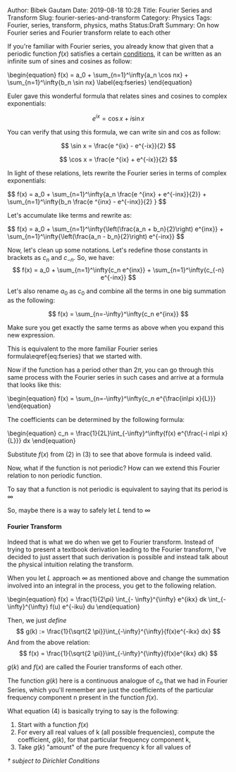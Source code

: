 Author: Bibek Gautam
Date: 2019-08-18 10:28
Title: Fourier Series and Transform
Slug: fourier-series-and-transform
Category: Physics
Tags: Fourier, series, transform, physics, maths
Status:Draft
Summary: On how Fourier series and Fourier transform relate to each other

<script type="text/x-mathjax-config">
MathJax.Hub.Config({
  TeX: { equationNumbers: { autoNumber: "AMS" } }
});
</script>

If you're familiar with Fourier series, you already know that given that a periodic function $f(x)$
satisfies a certain [conditions](https://en.wikipedia.org/wiki/Dirichlet_conditions), it can be
written as an infinite sum of sines and cosines as follow:
<div class='math-equation'>
\begin{equation}
 f(x) = a_0 + \sum_{n=1}^\infty{a_n \cos nx} + \sum_{n=1}^\infty{b_n \sin nx}
\label{eq:fseries}
\end{equation}
</div>

Euler gave this wonderful formula that relates sines and cosines to complex exponentials:

$$ e ^{ix} = \cos x + i \sin x $$

You can verify that using this formula, we can write sin and cos as follow:

$$ \sin x =  \frac{e ^{ix} - e^{-ix}}{2} $$

$$ \cos x =  \frac{e ^{ix} + e^{-ix}}{2} $$


In light of these relations, lets rewrite the Fourier series in terms of complex exponentials:

<div class='math-equation'>
$$ f(x) = a_0 + \sum_{n=1}^\infty{a_n \frac{e ^{inx} + e^{-inx}}{2}} + \sum_{n=1}^\infty{b_n \frac{e ^{inx} - e^{-inx}}{2} } $$
</div>

Let's accumulate like terms and rewrite as:

<div class='math-equation'>
$$ f(x) = a_0 + \sum_{n=1}^\infty{\left(\frac{a_n + b_n}{2}\right) e^{inx}} + \sum_{n=1}^\infty{\left(\frac{a_n - b_n}{2}\right) e^{-inx}} $$
</div>

Now, let's clean up some notations. Let's redefine those constants in brackets as $c_n$ and $c_{-n}$. So, we have:
$$ f(x) = a_0 + \sum_{n=1}^\infty{c_n e^{inx}} + \sum_{n=1}^\infty{c_{-n} e^{-inx}} $$

Let's also rename $a_0$ as $c_0$ and combine all the terms in one big summation as the following:

$$ f(x) = \sum_{n=-\infty}^\infty{c_n e^{inx}} $$

Make sure you get exactly the same terms as above when you expand this new expression.

This is equivalent to the more familiar Fourier series formula\eqref{eq:fseries} that we started with.

Now if the function has a period other than $2\pi$, you can go through this same process with the
Fourier series in such cases and arrive at a formula that looks like this:

<div class='math-equation'>
\begin{equation}
f(x) = \sum_{n=-\infty}^\infty{c_n e^{\frac{in\pi x}{L}}}
\end{equation}
</div>

The coefficients can be determined by the following formula:

<div class='math-equation'>
\begin{equation}
 c_n = \frac{1}{2L}\int_{-\infty}^\infty{f(x) e^{\frac{-i n\pi x}{L}}} dx 
\end{equation}
</div>

Substitute $f(x)$ from $(2)$ in $(3)$ to see that above formula is indeed valid.

Now, what if the function is not periodic? How can we extend this Fourier relation to non periodic function.

To say that a function is not periodic is equivalent to saying that its period is $\infty$

So, maybe there is a way to safely let $L$ tend to $\infty$

#### Fourier Transform
Indeed that is what we do when we get to Fourier transform. Instead of trying to present a textbook derivation leading to the Fourier transform, I've decided to just assert that such derivation is possible and instead talk about the physical intuition relating the transform. 

When you let $L$ approach $\infty$ as mentioned above and change the summation involved into an integral in the process, you get to the following relation.

<div class='math-equation'>
\begin{equation}
f(x) = \frac{1}{2\pi} \int_{- \infty}^{\infty} e^{ikx} dk \int_{- \infty}^{\infty} f(u) e^{-iku} du
\end{equation}
</div>

Then, we just *define*
$$ g(k) := \frac{1}{\sqrt{2 \pi}}\int_{-\infty}^{\infty}{f(x)e^{-ikx} dx} $$
And from the above relation:
$$ f(x) = \frac{1}{\sqrt{2 \pi}}\int_{-\infty}^{\infty}{f(x)e^{ikx} dk} $$

$g(k)$ and $f(x)$ are called the Fourier transforms of each other.

The function $g(k)$ here is a continuous analogue of $c_n$ that we had in Fourier Series, which you'll remember are just the coefficients of the particular frequency component n present in the function $f(x)$.

What equation (4) is basically trying to say is the following:

1. Start with a function $f(x)$
1. For every all real values of k (all possible frequencies), compute the coefficient, $g(k)$, for that particular frequency component k,
2. Take $g(k)$ "amount" of the pure frequency k for all values of 

*$\dagger$ subject to Dirichlet Conditions*
